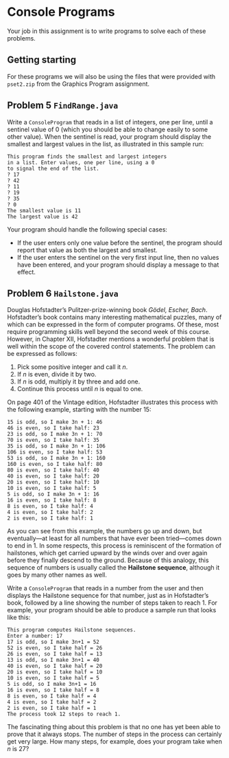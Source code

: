 # Console Programs

Your job in this assignment is to write programs to solve each of these problems.

## Getting starting

For these programs we will also be using the files that were provided with 
`pset2.zip` from the Graphics Program assignment. 

## Problem 5 `FindRange.java`

Write a `ConsoleProgram` that reads in a list of integers, one per line, until a
sentinel value of 0 (which you should be able to change easily to some other
value). When the sentinel is read, your program should display the smallest and
largest values in the list, as illustrated in this sample run:

    This program finds the smallest and largest integers
    in a list. Enter values, one per line, using a 0
    to signal the end of the list.
    ? 17
    ? 42
    ? 11
    ? 19
    ? 35
    ? 0
    The smallest value is 11
    The largest value is 42

Your program should handle the following special cases:

* If the user enters only one value before the sentinel, the program should
  report that value as both the largest and smallest.
* If the user enters the sentinel on the very first input line, then no values
  have been entered, and your program should display a message to that effect.

## Problem 6 `Hailstone.java`

Douglas Hofstadter’s Pulitzer-prize-winning book *Gödel, Escher,
Bach*. Hofstadter’s book contains many interesting mathematical puzzles, many of
which can be expressed in the form of computer programs. Of these, most require
programming skills well beyond the second week of this course. However, in
Chapter XII, Hofstadter mentions a wonderful problem that is well within the
scope of the covered control statements. The problem can be expressed as
follows:

1. Pick some positive integer and call it *n*.  
2. If *n* is even, divide it by two.  
3. If *n* is odd, multiply it by three and add one.  
4. Continue this process until *n* is equal to one.  

On page 401 of the Vintage edition, Hofstadter illustrates this process with the
following example, starting with the number 15:

    15 is odd, so I make 3n + 1: 46
    46 is even, so I take half: 23
    23 is odd, so I make 3n + 1: 70
    70 is even, so I take half: 35
    35 is odd, so I make 3n + 1: 106
    106 is even, so I take half: 53
    53 is odd, so I make 3n + 1: 160
    160 is even, so I take half: 80
    80 is even, so I take half: 40
    40 is even, so I take half: 20
    20 is even, so I take half: 10
    10 is even, so I take half: 5
    5 is odd, so I make 3n + 1: 16
    16 is even, so I take half: 8
    8 is even, so I take half: 4
    4 is even, so I take half: 2
    2 is even, so I take half: 1
    
As you can see from this example, the numbers go up and down, but eventually—at
least for all numbers that have ever been tried—comes down to end in 1. In some
respects, this process is reminiscent of the formation of hailstones, which get
carried upward by the winds over and over again before they finally descend to
the ground. Because of this analogy, this sequence of numbers is usually called
the **Hailstone sequence**, although it goes by many other names as well.

Write a `ConsoleProgram` that reads in a number from the user and then displays
the Hailstone sequence for that number, just as in Hofstadter’s book, followed
by a line showing the number of steps taken to reach 1. For example, your
program should be able to produce a sample run that looks like this:

    This program computes Hailstone sequences.
    Enter a number: 17
    17 is odd, so I make 3n+1 = 52
    52 is even, so I take half = 26
    26 is even, so I take half = 13
    13 is odd, so I make 3n+1 = 40
    40 is even, so I take half = 20
    20 is even, so I take half = 10
    10 is even, so I take half = 5
    5 is odd, so I make 3n+1 = 16
    16 is even, so I take half = 8
    8 is even, so I take half = 4
    4 is even, so I take half = 2
    2 is even, so I take half = 1
    The process took 12 steps to reach 1.

The fascinating thing about this problem is that no one has yet been able to
prove that it always stops. The number of steps in the process can certainly get
very large. How many steps, for example, does your program take when *n* is 27?

